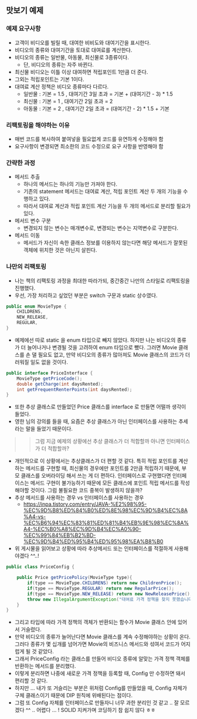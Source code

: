 ## 맛보기 예제

### 예제 요구사항

- 고객이 비디오를 빌릴 때, 대여한 비비도와 대여기간을 표시한다.
- 비디오의 종류와 대여기간을 토대로 대여료를 계산한다.
- 비디오의 종류는 일반물, 아동물, 최신물로 3종류이다. 
  - 단, 비디오의 종류는 자주 바뀐다.
- 최신물 비디오는 이틀 이상 대여하면 적립포인트 1만큼 더 준다. 
- 그외는 적립포인트는 기본 1이다.
- 대여료 계산 정책은 비디오 종류마다 다르다. 
  - 일반물 : 기본 = 1.5 , 대여기간 3일 초과 = 기본 + (대여기간 - 3) * 1.5
  - 최신물 : 기본 = 1 , 대여기간 2일 초과 = 2
  - 아동물 : 기본 = 2 , 대여기간 2일 초과 = (대여기간 - 2) * 1.5 + 기본

### 리팩토링을 해야하는 이유
- 매번 코드를 복사하여 붙여넣을 필요없게 코드를 유연하게 수정해야 함
- 요구사항이 변경되면 최소한의 코드 수정으로 요구 사항을 반영해야 함

### 간략한 과정
- 메서드 추출
  - 하나의 메서드는 하나의 기능만 가져야 한다.
  - 기존의 statement 메서드는 대여료 계산, 적립 포인트 계산 두 개의 기능을 수행하고 있다.
  - 따라서 대여료 계산과 적립 포인트 계산 기능을 두 개의 메서드로 분리할 필요가 있다.
- 메서드 변수 구분
  - 변경되지 않는 변수는 매개변수로, 변경되는 변수는 지역변수로 구분한다.
- 메서드 이동
  - 메서드가 자신이 속한 클래스 정보를 이용하지 않는다면 해당 메서드가 잘못된 객체에 위치한 것은 아닌지 살핀다.


### 나만의 리팩토링
- 나는 책의 리팩토링 과정을 최대한 따라가되, 중간중간 나만의 스타일로 리팩토링을 진행했다.
- 우선, 가장 처리하고 싶었던 부분은 switch 구문과 static 상수였다.

~~~java
public enum MovieType {
    CHILDRENS,
    NEW_RELEASE,
    REGULAR,
}
~~~

- 예제에선 따로 static 을 enum 타입으로 빼지 않았다. 하지만 나는 비디오의 종류가 더 늘어나거나 변경될 것을 고려하여
  enum 타입으로 뺐다. 그러면 Movie 클래스를 손 댈 필요도 없고, 만약 비디오의 종류가 많아져도 Movie 클래스의 코드가 더러워질 일도 없을 것이다.

~~~java
public interface PriceInterface {
    MovieType getPriceCode();
    double getCharge(int daysRented);
    int getFrequentRenterPoints(int daysRented);
}
~~~
- 또한 추상 클래스로 만들었던 Price 클래스를 interface 로 만들면 어떨까 생각이 들었다.
- 영한 님의 강의를 들을 때, 요즘은 추상 클래스가 아닌 인터페이스를 사용하는 추세라는 말을 들었기 때문이다.
>> 그럼 지금 예제의 상황에선 추상 클래스가 더 적합할까 아니면 인터페이스가 더 적합할까?
- 개인적으로 이 상황에서는 추상클래스가 더 편할 것 같다. 특히 적립 포인트를 계산하는 메서드를 구현할 때, 최신물의 경우에만
  포인트를 2만큼 적립하기 때문에, 부모 클래스를 오버라이딩 해서 쓰는 게 더 편하다. 인터페이스로 구현했다면
  인터페이스는 메서드 구현이 불가능하기 때문에 모든 클래스에 포인트 적립 메서드를 작성해야할 것이다. 그럼 불필요한 코드 중복이 발생하지 않을까?
- 추상 메서드를 사용하는 경우 vs 인터페이스를 사용하는 경우
  - https://inpa.tistory.com/entry/JAVA-%E2%98%95-%EC%9D%B8%ED%84%B0%ED%8E%98%EC%9D%B4%EC%8A%A4-vs-%EC%B6%94%EC%83%81%ED%81%B4%EB%9E%98%EC%8A%A4-%EC%B0%A8%EC%9D%B4%EC%A0%90-%EC%99%84%EB%B2%BD-%EC%9D%B4%ED%95%B4%ED%95%98%EA%B8%B0
- 위 게시물을 읽어보고 상황에 따라 추상메서드 또는 인터페이스를 적절하게 사용해야겠다 ^^..!

~~~java
public class PriceConfig {

    public Price getPricePolicy(MovieType type){
        if(type == MovieType.CHILDRENS) return new ChildrenPrice();
        if(type == MovieType.REGULAR) return new RegularPrice();
        if(type == MovieType.NEW_RELEASE) return new NewReleasePrice();
        throw new IllegalArgumentException("대여료 가격 정책을 찾지 못했습니다.");
    }
}
~~~
- 그리고 타입에 따라 가격 정책의 객체가 반환되는 함수가 Movie 클래스 안에 있어서 거슬렸다.
- 만약 비디오의 종류가 늘어난다면 Movie 클래스를 계속 수정해야하는 상황이 온다. 그러다 종류가 몇 십개를 넘어가면
  Movie의 비즈니스 메서드와 섞여서 코드가 어지럽게 될 것 같았다. 
- 그래서 PriceConfig 라는 클래스를 만들어 비디오 종류에 알맞는 가격 정책 객체를 반환하는 메서드를 분리했다. 
- 이렇게 분리하면 나중에 새로운 가격 정책을 등록할 때, Config 만 수정하면 돼서 편리할 것 같다. 
- 하지만 ... 내가 또 거슬리는 부분은 위처럼 Config를 만들었을 때, Config 자체가 구체 클래스이기 때문에 DIP 원칙에 위배된다는 점이다.
- 그럼 또 Config 자체를 인터페이스로 만들자니 너무 과한 분리인 것 같고 .. 잘 모르겠다 ^^ .. 어렵다 ... ! SOLID 지켜가며 코딩하기 참 쉽지 않다 ㅎㅎ